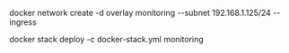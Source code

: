 docker network create -d overlay monitoring --subnet 192.168.1.125/24 --ingress

docker stack deploy -c docker-stack.yml monitoring
